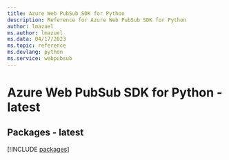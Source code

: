 ```yaml
---
title: Azure Web PubSub SDK for Python
description: Reference for Azure Web PubSub SDK for Python
author: lmazuel
ms.author: lmazuel
ms.data: 04/17/2023
ms.topic: reference
ms.devlang: python
ms.service: webpubsub
---
```

# Azure Web PubSub SDK for Python - latest
## Packages - latest
[!INCLUDE [packages](web-pubsub-index.md)]